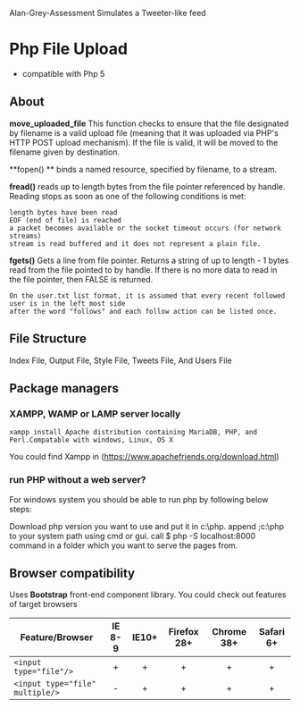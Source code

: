 Alan-Grey-Assessment
Simulates a Tweeter-like feed

# Php File Upload

+ compatible with Php 5

## About

**move_uploaded_file** This function checks to ensure that the file designated by filename is a valid upload file (meaning that it was uploaded via PHP's HTTP POST upload mechanism). 
If the file is valid, it will be moved to the filename given by destination.


**fopen() ** binds a named resource, specified by filename, to a stream.

**fread()** reads up to length bytes from the file pointer referenced by handle. 
Reading stops as soon as one of the following conditions is met:

	length bytes have been read
	EOF (end of file) is reached
	a packet becomes available or the socket timeout occurs (for network streams)
	stream is read buffered and it does not represent a plain file.
	
**fgets()** Gets a line from file pointer. Returns a string of up to length - 1 bytes 
read from the file pointed to by handle. If there is no more data to read in the file pointer, 
then FALSE is returned.

```
On the user.txt list format, it is assumed that every recent followed user is in the left most side
after the word "follows" and each follow action can be listed once.

```

## File Structure

Index File, Output File, Style File, Tweets File, And Users File

## Package managers

###  XAMPP, WAMP or LAMP server locally 
```
xampp install Apache distribution containing MariaDB, PHP, and Perl.Compatable with windows, Linux, OS X
```
You could find Xampp in (https://www.apachefriends.org/download.html)

### run PHP without a web server?

For windows system you should be able to run php by following below steps:

Download php version you want to use and put it in c:\php.
append ;c:\php to your system path using cmd or gui.
call $ php -S localhost:8000 command in a folder which you want to serve the pages from.


## Browser compatibility

Uses **Bootstrap** front-end component library.
You could check out features of target browsers 

| Feature/Browser  | IE 8-9 |  IE10+ | Firefox 28+ | Chrome 38+ | Safari 6+ | 
|----------|:---:|:---:|:---:|:---:|:---:|
| `<input type="file"/>` | + | + | + | + | + |
| `<input type="file" multiple/>` | - | + | + | + | + |


